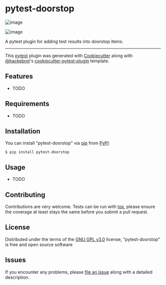 pytest-doorstop
===============

![image](https://img.shields.io/pypi/v/pytest-doorstop.svg%0A%20:target:%20https://pypi.org/project/pytest-doorstop%0A%20:alt:%20PyPI%20version)

![image](https://img.shields.io/pypi/pyversions/pytest-doorstop.svg%0A%20:target:%20https://pypi.org/project/pytest-doorstop%0A%20:alt:%20Python%20versions)

A pytest plugin for adding test results into doorstop items.

* * * * *

This [pytest](https://github.com/pytest-dev/pytest) plugin was generated
with [Cookiecutter](https://github.com/audreyr/cookiecutter) along with
[@hackebrot](https://github.com/hackebrot)'s
[cookiecutter-pytest-plugin](https://github.com/pytest-dev/cookiecutter-pytest-plugin)
template.

Features
--------

-   TODO

Requirements
------------

-   TODO

Installation
------------

You can install "pytest-doorstop" via
[pip](https://pypi.org/project/pip/) from
[PyPI](https://pypi.org/project):

    $ pip install pytest-doorstop

Usage
-----

-   TODO

Contributing
------------

Contributions are very welcome. Tests can be run with
[tox](https://tox.readthedocs.io/en/latest/), please ensure the coverage
at least stays the same before you submit a pull request.

License
-------

Distributed under the terms of the [GNU GPL
v3.0](http://www.gnu.org/licenses/gpl-3.0.txt) license,
"pytest-doorstop" is free and open source software

Issues
------

If you encounter any problems, please [file an
issue](https://github.com/scuriosity/pytest-doorstop/issues) along with
a detailed description.
